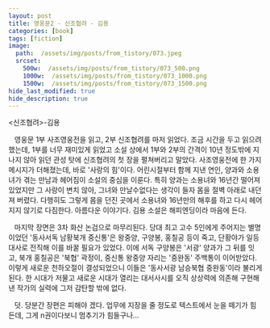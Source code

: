 ```yaml
---
layout: post
title: 영웅문2 - 신조협려 - 김용
categories: [book]
tags: [fiction]
image:
  path:  /assets/img/posts/from_tistory/073.jpeg
  srcset:
    500w:  /assets/img/posts/from_tistory/073_500.png
    1000w:  /assets/img/posts/from_tistory/073_1000.png
    1500w:  /assets/img/posts/from_tistory/073_1500.png
hide_last_modified: true
hide_description: true
---
```


  




<신조협려\>-김용

  


   영웅문 1부 사조영웅전을 읽고, 2부 신조협려를 마저 읽었다. 조금 시간을 두고 읽으려 했는데, 1부를 너무 재미있게 읽었고 소설 상에서 1부와 2부의 간격이 10년 정도밖에 지나지 않아 읽던 관성 탓에 신조협려의 첫 장을 펼쳐버리고 말았다. 사조영웅전에 한 가지 메시지가 더해졌는데, 바로 '사랑의 힘'이다. 어린시절부터 함께 지낸 연인, 양과와 소용녀가 겪는 만남과 헤어짐이 소설의 중심을 이룬다. 특히 양과는 소용녀와 16년간 떨어져 있었지만 그 사랑이 변치 않아, 그녀와 만날수없다는 생각이 들자 몸을 절벽 아래로 내던져 버렸다. 다행히도 그렇게 몸을 던진 곳에서 소용녀와 16년만의 해후를 하고 다시 헤어지지 않기로 다짐한다. 아름다운 이야기다. 김용 소설은 해피엔딩이라 마음에 든다.

  


   마지막 장면은 3차 화산 논검으로 마무리된다. 당대 최고 고수 5인에게 주어지는 별명이었던 '동사서독 남황북개 중신통'은 왕중양, 구양봉, 홍칠공 등이 죽고, 단황야가 일등대사로 전직해 이를 바꿀 필요가 있었다. 이에 서독 구양봉은 '서광' 양과가 그 뒤를 잇고, 북개 홍칠공은 '북협' 곽정이, 중신통 왕중양 자리는 '중완동' 주백통이 이어받았다. 이렇게 새로운 천하오절이 결성되었으니 이들은 '동사서광 남승북협 중완동'이라 불리게 된다. 한 시대가 저물고 새로운 시대가 열리는 대서사시를 오직 상상력에 의존해 구현해낸 작가의 실력에 그저 감탄할 밖에 없다.

  


   덧. 당분간 장편은 피해야 겠다. 업무에 지장을 줄 정도로 텍스트에서 눈을 떼기가 힘든데, 그게 n권이다보니 멈추기가 힘들구나...

